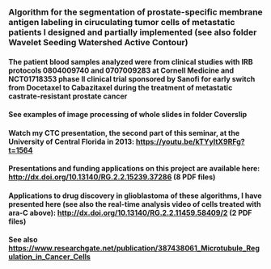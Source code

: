 ### Algorithm for the segmentation of prostate-specific membrane antigen labeling in ciruculating tumor cells of metastatic patients I designed and partially implemented (see also folder Wavelet Seeding Watershed Active Contour)

#### The patient blood samples analyzed were from clinical studies with IRB protocols 0804009740 and 0707009283 at Cornell Medicine and NCT01718353 phase II clinical trial sponsored by Sanofi for early switch from Docetaxel to Cabazitaxel during the treatment of metastatic castrate-resistant prostate cancer 

#### See examples of image processing of whole slides in folder Coverslip

#### Watch my CTC presentation, the second part of this seminar, at the University of Central Florida in 2013: https://youtu.be/kTYyltX9RFg?t=1564

#### Presentations and funding applications on this project are available here: http://dx.doi.org/10.13140/RG.2.2.15239.37286 (8 PDF files) 

#### Applications to drug discovery in glioblastoma of these algorithms, I have presented here (see also the real-time analysis video of cells treated with ara-C above): http://dx.doi.org/10.13140/RG.2.2.11459.58409/2 (2 PDF files) 

#### See also https://www.researchgate.net/publication/387438061_Microtubule_Regulation_in_Cancer_Cells
